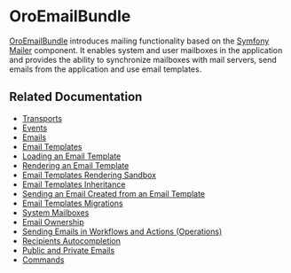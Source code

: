 <a id="bundle-docs-platform-email-bundle"></a>

# OroEmailBundle

<a href="https://github.com/oroinc/platform/tree/master/src/Oro/Bundle/EmailBundle" target="_blank">OroEmailBundle</a> introduces mailing functionality based on the <a href="https://symfony.com/components/Mailer" target="_blank">Symfony Mailer</a> component. It enables system and
user mailboxes in the application and provides the ability to synchronize mailboxes with mail servers,
send emails from the application and use email templates.

## Related Documentation

* [Transports](transports.md)
* [Events](events.md)
* [Emails](emails.md)
* [Email Templates](email-templates.md)
* [Loading an Email Template](email-templates-load.md)
* [Rendering an Email Template](email-templates-rendering.md)
* [Email Templates Rendering Sandbox](email-templates-rendering-sandbox.md)
* [Email Templates Inheritance](email-templates-inheritance.md)
* [Sending an Email Created from an Email Template](email-templates-send.md)
* [Email Templates Migrations](email-templates-migrations.md)
* [System Mailboxes](mailboxes.md)
* [Email Ownership](ownership.md)
* [Sending Emails in Workflows and Actions (Operations)](transition-actions.md)
* [Recipients Autocompletion](recipients-autocompletion.md)
* [Public and Private Emails](public-private-emails.md)
* [Commands](commands.md)

<!-- Frontend -->
